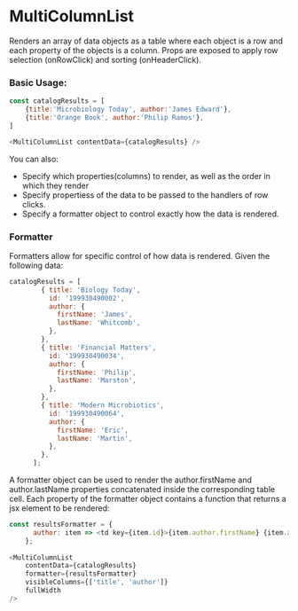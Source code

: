 # MultiColumnList

Renders an array of data objects as a table where each object is a row and each property of the objects is a column. Props are exposed to apply row selection (onRowClick) and sorting (onHeaderClick). 
### Basic Usage:
```js 
const catalogResults = [
    {title:'Microbiology Today', author:'James Edward'},
    {title:'Orange Book', author:'Philip Ramos'},
]

<MultiColumnList contentData={catalogResults} />
```

You can also:
  - Specify which properties(columns) to render, as well as the order in which they render
  - Specify propertiess of the data to be passed to the handlers of row clicks.
  - Specify a formatter object to control exactly how the data is rendered.

### Formatter
Formatters allow for specific control of how data is rendered. Given the following data: 
```js
catalogResults = [
        { title: 'Biology Today',
          id: '199930490002',
          author: {
            firstName: 'James',
            lastName: 'Whitcomb',
          },
        },
        { title: 'Financial Matters',
          id: '199930490034',
          author: {
            firstName: 'Philip',
            lastName: 'Marston',
          },
        },
        { title: 'Modern Microbiotics',
          id: '199930490064',
          author: {
            firstName: 'Eric',
            lastName: 'Martin',
          },
        },
      ];
```
A formatter object can be used to render the author.firstName and author.lastName properties concatenated inside the corresponding table cell. Each property of the formatter object contains a function that returns a jsx element to be rendered:
```js
const resultsFormatter = {
      author: item => <td key={item.id}>{item.author.firstName} {item.author.lastName}</td>,
    };
    
<MultiColumnList
    contentData={catalogResults}
    formatter={resultsFormatter}
    visibleColumns={['title', 'author']}
    fullWidth
/>   
```

